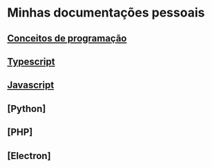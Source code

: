 # Minhas documentações pessoais

## [Conceitos de programação](DocMD/Conceitos.md)

## [Typescript](DocMD/typescript.md)

## [Javascript](DocMD/javascript.md)

## [Python]

## [PHP]

## [Electron]